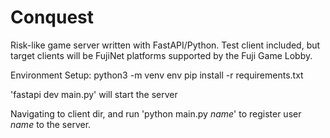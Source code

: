 # Conquest
Risk-like game server written with FastAPI/Python. Test client included, but target clients will be FujiNet platforms supported by the Fuji Game Lobby.

Environment Setup:
python3 -m venv env
pip install -r requirements.txt

'fastapi dev main.py' will start the server

Navigating to client dir, and run 'python main.py *name*' to register user *name* to the server. 